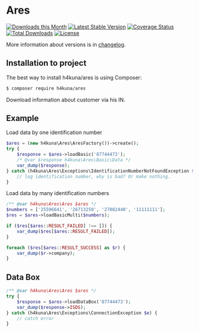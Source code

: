 # Ares

[![Downloads this Month](https://img.shields.io/packagist/dm/h4kuna/ares.svg)](https://packagist.org/packages/h4kuna/ares)
[![Latest Stable Version](https://poser.pugx.org/h4kuna/ares/v/stable?format=flat)](https://packagist.org/packages/h4kuna/ares)
[![Coverage Status](https://coveralls.io/repos/github/h4kuna/ares/badge.svg?branch=master)](https://coveralls.io/github/h4kuna/ares?branch=master)
[![Total Downloads](https://poser.pugx.org/h4kuna/ares/downloads?format=flat)](https://packagist.org/packages/h4kuna/ares)
[![License](https://poser.pugx.org/h4kuna/ares/license?format=flat)](https://packagist.org/packages/h4kuna/ares)

More information about versions is in [changelog](changelog.md).

## Installation to project

The best way to install h4kuna/ares is using Composer:
```sh
$ composer require h4kuna/ares
```

Download information about customer via his IN.

## Example

Load data by one identification number

```php
$ares = (new h4kuna\Ares\AresFactory())->create();
try {
    $response = $ares->loadBasic('87744473');
    /* @var $response h4kuna\Ares\Basic\Data */
    var_dump($response);
} catch (h4kuna\Ares\Exceptions\IdentificationNumberNotFoundException $e) {
    // log identification number, why is bad? Or make nothing.
}
```

Load data by many identification numbers

```php
/** @var h4kuna\Ares\Ares $ares */
$numbers = ['25596641', '26713250', '27082440', '11111111'];
$res = $ares->loadBasicMulti($numbers);

if ($res[$ares::RESULT_FAILED] !== []) {
    var_dump($res[$ares::RESULT_FAILED]);
}

foreach ($res[$ares::RESULT_SUCCESS] as $r) {
    var_dump($r->company);
}
```

## Data Box

```php
/** @var h4kuna\Ares\Ares $ares */
try {
    $response = $ares->loadDataBox('87744473');
    var_dump($response->ISDS);
} catch (h4kuna\Ares\Exceptions\ConnectionException $e) {
    // catch error
}
```
